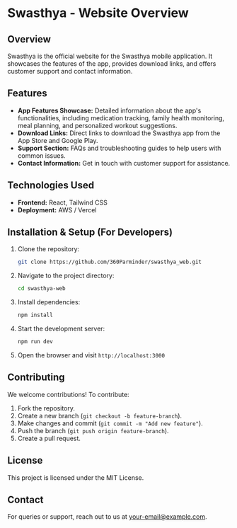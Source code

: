# Swasthya - Website Overview

## Overview
Swasthya is the official website for the Swasthya mobile application. It showcases the features of the app, provides download links, and offers customer support and contact information.

## Features
- **App Features Showcase:** Detailed information about the app's functionalities, including medication tracking, family health monitoring, meal planning, and personalized workout suggestions.
- **Download Links:** Direct links to download the Swasthya app from the App Store and Google Play.
- **Support Section:** FAQs and troubleshooting guides to help users with common issues.
- **Contact Information:** Get in touch with customer support for assistance.

## Technologies Used
- **Frontend:** React, Tailwind CSS
- **Deployment:** AWS / Vercel

## Installation & Setup (For Developers)
1. Clone the repository:
   ```bash
   git clone https://github.com/360Parminder/swasthya_web.git
   ```
2. Navigate to the project directory:
   ```bash
   cd swasthya-web
   ```
3. Install dependencies:
   ```bash
   npm install
   ```
4. Start the development server:
   ```bash
   npm run dev
   ```
5. Open the browser and visit `http://localhost:3000`

## Contributing
We welcome contributions! To contribute:
1. Fork the repository.
2. Create a new branch (`git checkout -b feature-branch`).
3. Make changes and commit (`git commit -m "Add new feature"`).
4. Push the branch (`git push origin feature-branch`).
5. Create a pull request.

## License
This project is licensed under the MIT License.

## Contact
For queries or support, reach out to us at [your-email@example.com](mailto:360.Parminder@gmail.com).

